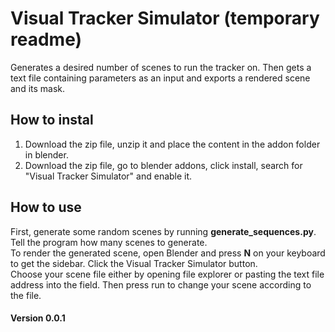 # Visual Tracker Simulator (temporary readme)
Generates a desired number of scenes to run the tracker on. Then gets a text file containing parameters as an input and exports a rendered scene and its mask.

## How to instal
1. Download the zip file, unzip it and place the content in the addon folder in blender.
2. Download the zip file, go to blender addons, click install, search for "Visual Tracker Simulator" and enable it.

## How to use
First, generate some random scenes by running **generate_sequences.py**. Tell the program how many scenes to generate.  
To render the generated scene, open Blender and press **N** on your keyboard to get the sidebar. Click the Visual Tracker Simulator button.  
Choose your scene file either by opening file explorer or pasting the text file address into the field. Then press run to change your scene according to the file.

#### Version 0.0.1